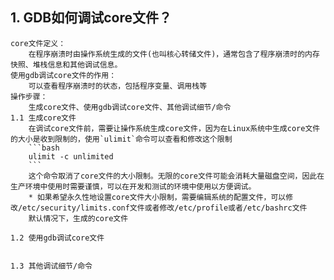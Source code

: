 
## 1. GDB如何调试core文件？
    
    core文件定义：
        在程序崩溃时由操作系统生成的文件(也叫核心转储文件)，通常包含了程序崩溃时的内存快照、堆栈信息和其他调试信息。
    使用gdb调试core文件的作用：
        可以查看程序崩溃时的状态，包括程序变量、调用栈等
    操作步骤：
        生成core文件、使用gdb调试core文件、其他调试细节/命令
    1.1 生成core文件
        在调试core文件前，需要让操作系统生成core文件，因为在Linux系统中生成core文件的大小是收到限制的，使用`ulimit`命令可以查看和修改这个限制
        ```bash
        ulimit -c unlimited
        ```
        这个命令取消了core文件的大小限制。无限的core文件可能会消耗大量磁盘空间，因此在生产环境中使用时需要谨慎，可以在开发和测试的环境中使用以方便调试。
        * 如果希望永久性地设置core文件大小限制，需要编辑系统的配置文件，可以修改/etc/security/limits.conf文件或者修改/etc/profile或者/etc/bashrc文件
        默认情况下，生成的core文件

    1.2 使用gdb调试core文件


    1.3 其他调试细节/命令

    
    
